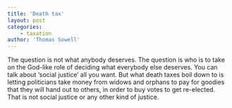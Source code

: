 ```yaml
---
title: 'Death tax'
layout: post
categories:
    - taxation
author: 'Thomas Sowell'
---
```


The question is not what anybody deserves. The question is who is to take on the God-like role of deciding what everybody else deserves. You can talk about ‘social justice’ all you want. But what death taxes boil down to is letting politicians take money from widows and orphans to pay for goodies that they will hand out to others, in order to buy votes to get re-elected. That is not social justice or any other kind of justice.